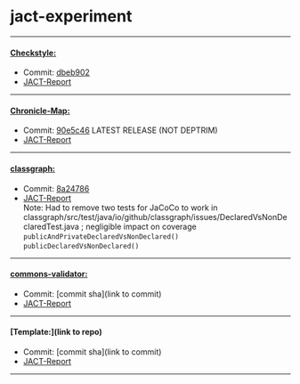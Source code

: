 # jact-experiment
---
#### [Checkstyle:](https://github.com/checkstyle/checkstyle)  
- Commit: [dbeb902](https://github.com/checkstyle/checkstyle/commit/dbeb9024c861ad11b194e40d8c6e08d7e6ec5122)  
- [JACT-Report](./checkstyle-jact-report/)
---

#### [Chronicle-Map:](https://github.com/OpenHFT/Chronicle-Map)
- Commit: [90e5c46](https://github.com/OpenHFT/Chronicle-Map/commit/608c6f9d1c8560522ead73aca856d994690e5c46) LATEST RELEASE (NOT DEPTRIM)
- [JACT-Report](./chronicle-map-jact-report/)
---


#### [classgraph:](https://github.com/classgraph/classgraph)  
- Commit: [8a24786](https://github.com/classgraph/classgraph/commit/92b644677964496fb841ba41bed52247f8a24786)  
- [JACT-Report](./classgraph-jact-report/)  
Note: Had to remove two tests for JaCoCo to work in classgraph/src/test/java/io/github/classgraph/issues/DeclaredVsNonDeclaredTest.java ; negligible impact on coverage
`publicAndPrivateDeclaredVsNonDeclared()`  
`publicDeclaredVsNonDeclared()`
---

#### [commons-validator:](https://github.com/apache/commons-validator)  
- Commit: [commit sha](link to commit)  
- [JACT-Report](./template-jact-report/)



---
#### [Template:](link to repo)  
- Commit: [commit sha](link to commit)  
- [JACT-Report](./template-jact-report/)
---